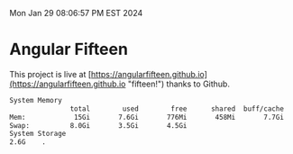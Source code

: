 Mon Jan 29 08:06:57 PM EST 2024

# Angular Fifteen


This project is live at [https://angularfifteen.github.io](https://angularfifteen.github.io "fifteen!") thanks to Github.

```bash
System Memory
               total        used        free      shared  buff/cache   available
Mem:            15Gi       7.6Gi       776Mi       458Mi       7.7Gi       7.7Gi
Swap:          8.0Gi       3.5Gi       4.5Gi
System Storage
2.6G	.
```
